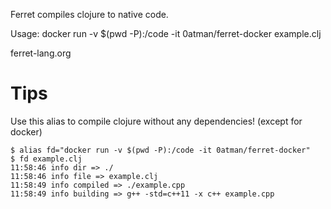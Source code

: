 Ferret compiles clojure to native code.

Usage:
docker run -v $(pwd -P):/code -it 0atman/ferret-docker example.clj

ferret-lang.org

# Tips

Use this alias to compile clojure without any dependencies! (except for docker)

```
$ alias fd="docker run -v $(pwd -P):/code -it 0atman/ferret-docker"
$ fd example.clj
11:58:46 info dir => ./
11:58:46 info file => example.clj
11:58:49 info compiled => ./example.cpp
11:58:49 info building => g++ -std=c++11 -x c++ example.cpp
```

